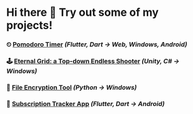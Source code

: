 # Hi there 👋 Try out some of my projects!

### ⏲ [Pomodoro Timer](https://github.com/desolaterobot/pomodoro) *(Flutter, Dart -> Web, Windows, Android)*
### 🕹 [Eternal Grid: a Top-down Endless Shooter](http://desolaterobot.itch.io/eternal-grid) *(Unity, C# -> Windows)*
### 🔐 [File Encryption Tool](https://github.com/desolaterobot/encr) *(Python -> Windows)*
### 💸 [Subscription Tracker App](https://play.google.com/store/apps/details?id=com.desolate.substracker) *(Flutter, Dart -> Android)*
